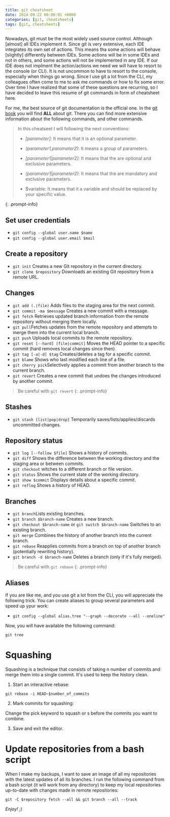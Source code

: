 ```yaml
---
title: git cheatsheet
date: 2024-09-22 00:00:01 +0000
categories: [git, cheatsheets]
tags: [git, cheatsheets]
---
```


Nowadays, git must be the most widely used source control. 
Although [almost] all IDEs implement it. 
Since git is very extensive, each IDE integrates its own set of actions.
This means tha some actions will behave [slightly] differently between IDEs. 
Some actions will be in some IDEs and not in others, and some actions will not be implemented in any IDE.
If our IDE does not implment the action/actions we need we will have to resort to the console (or CLI). 
It is not uncommon to have to resort to the console, especially when things go wrong.
Since I use git a lot from the CLI, my colleagues often come to me to ask me commands or how to fix some error.
Over time I have realized that some of these questions are recurring, so I have decided to leave this resume of git commands in form of cheatsheet here.

For me, the best source of git documentation is the official one. 
In the [git book](https://git-scm.com/book/en/v2) you will find **ALL** about git. 
There you can find more extensive information about the following commands, and other commands.

>In this cheatseet I will following the next conventions:
>
> * *[parameter]*: It means that it is an optional parameter.
>
> * *(parameter1,parameter2)*: It means a group of parameters.
>
> * *[parameter1|parameter2]*: It means that the are optional and exclusive parameters.
>
> * *(parameter1|parameter2)*: It means that the are mandatory and exclusive parameters.
>
> * $variable: It means that it a variable and should be replaced by your specific value.
>
{: .prompt-info}

## Set user credentials

* `git config --global user.name $name`
* `git config --global user.email $mail`

## Create a repository

* `git init` Creates a new Git repository in the current directory.
* `git clone $repository` Downloads an existing Git repository from a remote URL.

## Changes

* `git add (.|file)` Adds files to the staging area for the next commit.
* `git commit -ma $message` Creates a new commit with a message.
* `git fetch` Retrieves updated branch information from the remote repository without merging them locally.
* `git pull`Fetches updates from the remote repository and attempts to merge them into the current local branch.
* `git push` Uploads local commits to the remote repository.
* `git reset [--hard] [file|commit]` Moves the HEAD pointer to a specific commit (hard removes local changes since then).
* `git tag [-a|-d] $tag` Creates/deletes a tag for a specific commit.
* `git blame` Shows who last modified each line of a file.
* `git cherry pick`Selectively applies a commit from another branch to the current branch.
* `git revert` Creates a new commit that undoes the changes introduced by another commit.

>Be careful with `git revert`
{: .prompt-info}


## Stashes

* `git stash [list|pop|drop]` Temporarily saves/lists/applies/discards uncommitted changes.

## Repository status

* `git log [--follow $file]`  Shows a history of commits.
* `git diff` Shows the difference between the working directory and the staging area or between commits.
* `git checkout` witches to a different branch or file version.
* `git status` Shows the current state of the working directory.
* `git show $commit` Displays details about a specific commit.
* `git reflog` Shows a history of HEAD.

## Branches

* `git branch`Lists existing branches.
* `git branch $branch-name` Creates a new branch.
* `git checkout $branch-name` or `git switch $branch-name` Switches to an existing branch.
* `git merge` Combines the history of another branch into the current branch.
* `git rebase` Reapplies commits from a branch on top of another branch (potentially rewriting history).
* `git branch -d $branch-name` Deletes a branch (only if it's fully merged).

>Be careful with `git rebase`
{: .prompt-info}

## Aliases

If you are like me, and you use git a lot from the CLI, you will appreciate the following trick.
You can create aliases to group several parameters and speed up ypur work:

* `git config --global alias.tree "--graph --decorate --all --oneline"`

Now, you will have available the following command:

`git tree`

# Squashing

Squashing is a technique that consists of taking n number of commits and merge them into a single commit.
It's used to keep the history clean. 

1. Start an interactive rebase:

  `git rebase -i HEAD~$number_of_commits`

2. Mark commits for squashing: 

  Change the pick keyword to squash or s before the commits you want to combine.

3. Save and exit the editor.

# Update repositories from a bash script

When I make my backups, I want to save an image of all my repositories with the latest updates of all its branches.
I run the following command from a bash script (it will work from any directory) to keep my local repositories up-to-date with changes made in remote repositories:

`git -C $repository fetch --all && git branch --all --track`

*Enjoy! ;)*
